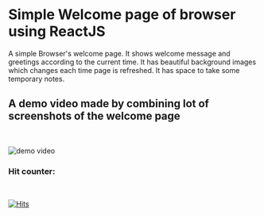 # Simple Welcome page of browser using ReactJS
A simple Browser's welcome page. It shows welcome message and greetings according to the current time. It has beautiful background images which changes each time page is refreshed. It has space to take some temporary notes. 


## A demo video made by combining lot of screenshots of the welcome page
<br />

![demo video](https://github.com/samihan25/React-app/blob/master/my_first_app/src/Demo_video.gif)


### Hit counter: 
<br />

[![Hits](https://hits.seeyoufarm.com/api/count/incr/badge.svg?url=https%3A%2F%2Fgithub.com%2Fsamihan25%2FReact-app)](https://hits.seeyoufarm.com)